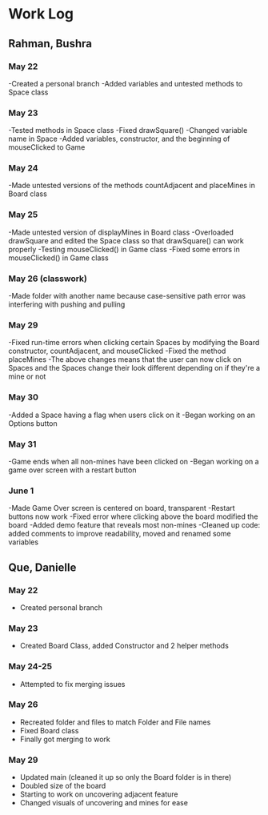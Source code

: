 # Work Log

## Rahman, Bushra

### May 22

-Created a personal branch
-Added variables and untested methods to Space class

### May 23

-Tested methods in Space class
-Fixed drawSquare()
-Changed variable name in Space
-Added variables, constructor, and the beginning of mouseClicked to Game

### May 24
-Made untested versions of the methods countAdjacent and placeMines in Board class

### May 25
-Made untested version of displayMines in Board class
-Overloaded drawSquare and edited the Space class so that drawSquare() can work properly
-Testing mouseClicked() in Game class
-Fixed some errors in mouseClicked() in Game class

### May 26 (classwork)
-Made folder with another name because case-sensitive path error was interfering with pushing and pulling

### May 29
-Fixed run-time errors when clicking certain Spaces by modifying the Board constructor, countAdjacent, and mouseClicked
-Fixed the method placeMines
-The above changes means that the user can now click on Spaces and the Spaces change their look different depending on if they're a mine or not

### May 30
-Added a Space having a flag when users click on it
-Began working on an Options button

### May 31
-Game ends when all non-mines have been clicked on
-Began working on a game over screen with a restart button

### June 1
-Made Game Over screen is centered on board, transparent
-Restart buttons now work
-Fixed error where clicking above the board modified the board
-Added demo feature that reveals most non-mines
-Cleaned up code: added comments to improve readability, moved and renamed some variables

## Que, Danielle

### May 22
- Created personal branch

### May 23
- Created Board Class, added Constructor and 2 helper methods

### May 24-25
- Attempted to fix merging issues

### May 26
- Recreated folder and files to match Folder and File names
- Fixed Board class
- Finally got merging to work

### May 29
- Updated main (cleaned it up so only the Board folder is in there)
- Doubled size of the board
- Starting to work on uncovering adjacent feature
- Changed visuals of uncovering and mines for ease

